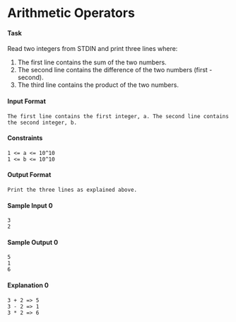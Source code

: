 # Arithmetic Operators
#### Task

Read two integers from STDIN and print three lines where:
1. The first line contains the sum of the two numbers.
2. The second line contains the difference of the two numbers (first - second).
3. The third line contains the product of the two numbers.

#### Input Format
    The first line contains the first integer, a. The second line contains the second integer, b.

#### Constraints
    1 <= a <= 10^10
    1 <= b <= 10^10

#### Output Format
    Print the three lines as explained above.

#### Sample Input 0
    3
    2

#### Sample Output 0
    5
    1
    6

#### Explanation 0
    3 + 2 => 5
    3 - 2 => 1
    3 * 2 => 6
